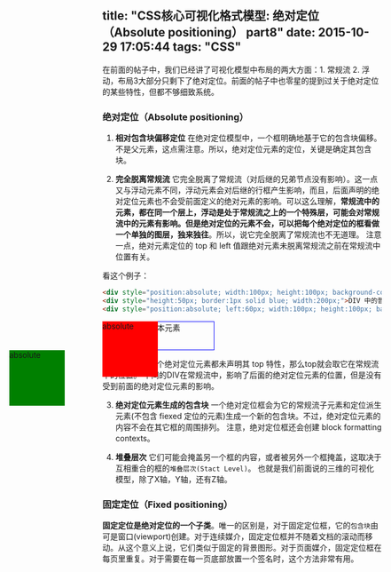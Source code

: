 title: "CSS核心可视化格式模型: 绝对定位（Absolute positioning） part8"
date: 2015-10-29 17:05:44
tags: "CSS"
---
在前面的帖子中，我们已经讲了可视化模型中布局的两大方面：1. 常规流  2. 浮动，布局3大部分只剩下了绝对定位。前面的帖子中也零星的提到过关于绝对定位的某些特性，但都不够细致系统。
<!--more-->

### 绝对定位（Absolute positioning）

1) **相对包含块偏移定位**
在绝对定位模型中，一个框明确地基于它的包含块偏移。不是父元素，这点需注意。所以，绝对定位元素的定位，关键是确定其包含块。

2) **完全脱离常规流**
它完全脱离了常规流（对后继的兄弟节点没有影响）。这一点又与浮动元素不同，浮动元素会对后继的行框产生影响，而且，后面声明的绝对定位元素也不会受前面定义的绝对元素的影响。可以这么理解，**常规流中的元素，都在同一个层上，浮动是处于常规流之上的一个特殊层，可能会对常规流中的元素有影响。但是绝对定位的元素不会，可以把每个绝对定位的框看做一个单独的图层，独来独往**。所以，说它完全脱离了常规流也不无道理。
注意一点，绝对元素定位的 top 和 left 值跟绝对元素未脱离常规流之前在常规流中位置有关。

看这个例子：
```html
<div style="position:absolute; width:100px; height:100px; background-color:red;">absolute</div>
<div style="height:50px; border:1px solid blue; width:200px;">DIV 中的普通文本元素</div>
<div style="position:absolute; left:60px; width:100px; height:100px; background-color:green;">absolute</div>
```

<div style="position:absolute; width:100px; height:100px; background-color:red;">absolute</div> <div style="height:50px; border:1px solid blue; width:200px;">DIV 中的普通文本元素</div> <div style="position:absolute; left:60px; width:100px; height:100px; background-color:green;">absolute</div>

以上例子中，两个绝对定位元素都未声明其 top 特性，那么top就会取它在常规流中的位置。
中间的DIV在常规流中，影响了后面的绝对定位元素的位置，但是没有受到前面的绝对定位元素的影响。


3) **绝对定位元素生成的包含块**
一个绝对定位框会为它的常规流子元素和定位派生元素(不包含 fiexed 定位的元素)生成一个新的包含块。不过，绝对定位元素的内容不会在其它框的周围排列。
注意，绝对定位框还会创建 block formatting contexts。

4) **堆叠层次**
它们可能会掩盖另一个框的内容，或者被另外一个框掩盖，这取决于互相重合的框的`堆叠层次(Stact Level)`。 也就是我们前面说的三维的可视化模型，除了X轴，Y轴，还有Z轴。


### 固定定位（Fixed positioning）

**固定定位是绝对定位的一个子类**。唯一的区别是，对于固定定位框，它的`包含块`由可是窗口(viewport)创建。对于连续媒介，固定定位框并不随着文档的滚动而移动。从这个意义上说，它们类似于固定的背景图形。对于页面媒介，固定定位框在每页里重复。对于需要在每一页底部放置一个签名时，这个方法非常有用。

